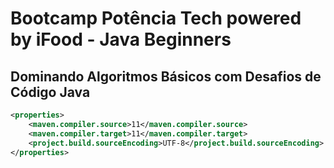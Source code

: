 # Bootcamp Potência Tech powered by iFood - Java Beginners

## Dominando Algoritmos Básicos com Desafios de Código Java

```xml
<properties>
    <maven.compiler.source>11</maven.compiler.source>
    <maven.compiler.target>11</maven.compiler.target>
    <project.build.sourceEncoding>UTF-8</project.build.sourceEncoding>
</properties>
```
